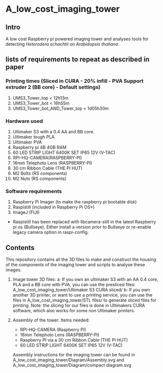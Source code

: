 # A_low_cost_imaging_tower
## Intro
A low cost Raspberry pi powered imaging tower and analyses tools for detecting *Heterodera schachtii* on *Arabidopsis thaliana*.

## lists of requirements to repeat as described in paper
### Printing times (Sliced in CURA - 20% infill - PVA Support extruder 2 (BB core) - Default settings) ###
1.	UMS3_Tower_top < 12h13m
2.	UMS3_Tower_bot < 16h55m
3.	UMS3_Tower_bot_AND_Tower_top < 1d05h30m

### Hardware used ###
1.	Ultimaker S3 with a 0.4 AA and BB core.
2.	Ultimaker tough PLA
3.	Ultimaker PVA
4.	Raspberry pi 4B 4GB RAM
5.	60 LED STRIP LIGHT 6400K SET IP65 12V (V-TAC)
6.	RPI-HQ-CAMERA(RASPBERRY-PI)
7.	16mm Telephoto Lens (RASPBERRY-PI)
8.	30 cm Ribbon Cable (THE PI HUT)
9.	M2 Bolts (RS components)
10.	M2 Nuts (RS components)

### Software requirements ###
1.	Raspberry Pi Imager (to make the raspberry pi bootable disk)
2.	Raspistill (included in Raspberry Pi OS*)
3.	ImageJ (FIJI)

* Raspistill has been replaced with libcamera-still in the latest Raspberry pi os (Bullseye). Either install a version prior to Bullseye or re-enable legacy camera option in raspi-config.


## Contents
This repository contains all the 3D files to make and construct the housing of the components of the imaging tower and scripts to analyse these images. 

1) Image tower 3D files:
	a: If you own an ultimaker S3 with an AA 0.4 core, PLA and a BB core with PVA, you can use the presliced files: A_low_cost_imaging_tower/Ultimaker S3 CURA sliced/
	b: If you own another 3D printer, or want to use a printing service, you can use the files in A_low_cost_imaging_tower/STL files/ to generate sliced files for printing. 
	Note: the slicing for our files is done in Ultimakers CURA software, which also works for some non Ultimaker printers.
  
2) Assembly of the tower. 
	Items needed:
	-   RPI-HQ-CAMERA (Raspberry PI)
	-   16mm Telephoto Lens (RASPBERRY-PI)
	-   Raspberry PI via a 30 cm Ribbon Cable (THE PI HUT)
	-   60 LED STRIP LIGHT 6400K SET IP65 12V (V-TAC) 
    
	Assembly instructions for the imaging tower can be found in A_low_cost_imaging_tower/Diagram/Assembly.svg and A_low_cost_imaging_tower/Diagram/compact diagram.svg
    
  
